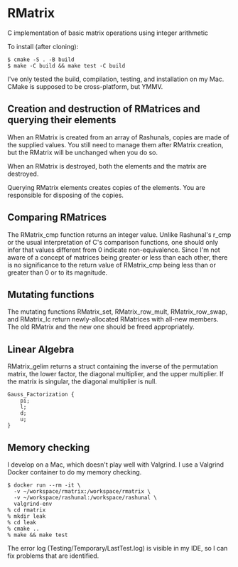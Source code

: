 # RMatrix

C implementation of basic matrix operations using integer arithmetic

To install (after cloning):
```
$ cmake -S . -B build
$ make -C build && make test -C build
```

I've only tested the build, compilation, testing, and installation on my Mac. CMake is supposed to be cross-platform, but YMMV.

## Creation and destruction of RMatrices and querying their elements

When an RMatrix is created from an array of Rashunals, copies are made of the supplied values. You still need to manage them after RMatrix creation, but the RMatrix will be unchanged when you do so.

When an RMatrix is destroyed, both the elements and the matrix are destroyed.

Querying RMatrix elements creates copies of the elements. You are responsible for disposing of the copies.

## Comparing RMatrices

The RMatrix_cmp function returns an integer value. Unlike Rashunal's r_cmp or the usual interpretation of C's comparison functions, one should only infer that values different from 0 indicate non-equivalence. Since I'm not aware of a concept of matrices being greater or less than each other, there is no significance to the return value of RMatrix_cmp being less than or greater than 0 or to its magnitude.

## Mutating functions
The mutating functions RMatrix_set, RMatrix_row_mult, RMatrix_row_swap, and RMatrix_lc return newly-allocated RMatrices with all-new members. The old RMatrix and the new one should be freed appropriately.

## Linear Algebra
RMatrix_gelim returns a struct containing the inverse of the permutation matrix, the lower factor, the diagonal multiplier, and the upper multiplier. If the matrix is singular, the diagonal multiplier is null.
```text
Gauss_Factorization {
    pi;
    l;
    d;
    u;
}
```

## Memory checking
I develop on a Mac, which doesn't play well with Valgrind. I use a Valgrind Docker container to do my memory checking.
```text
$ docker run --rm -it \
  -v ~/workspace/rmatrix:/workspace/rmatrix \
  -v ~/workspace/rashunal:/workspace/rashunal \
  valgrind-env
% cd rmatrix
% mkdir leak
% cd leak
% cmake ..
% make && make test
```
The error log (Testing/Temporary/LastTest.log) is visible in my IDE, so I can fix problems that are identified.